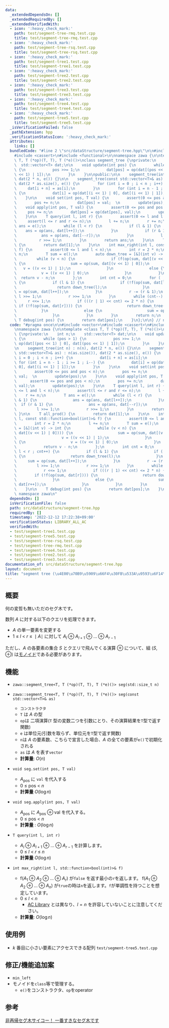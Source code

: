 ```yaml
---
data:
  _extendedDependsOn: []
  _extendedRequiredBy: []
  _extendedVerifiedWith:
  - icon: ':heavy_check_mark:'
    path: test/segment-tree-rmq.test.cpp
    title: test/segment-tree-rmq.test.cpp
  - icon: ':heavy_check_mark:'
    path: test/segment-tree-rsq.test.cpp
    title: test/segment-tree-rsq.test.cpp
  - icon: ':heavy_check_mark:'
    path: test/segment-tree1.test.cpp
    title: test/segment-tree1.test.cpp
  - icon: ':heavy_check_mark:'
    path: test/segment-tree2.test.cpp
    title: test/segment-tree2.test.cpp
  - icon: ':heavy_check_mark:'
    path: test/segment-tree3.test.cpp
    title: test/segment-tree3.test.cpp
  - icon: ':heavy_check_mark:'
    path: test/segment-tree4.test.cpp
    title: test/segment-tree4.test.cpp
  - icon: ':heavy_check_mark:'
    path: test/segment-tree5.test.cpp
    title: test/segment-tree5.test.cpp
  _isVerificationFailed: false
  _pathExtension: hpp
  _verificationStatusIcon: ':heavy_check_mark:'
  attributes:
    links: []
  bundledCode: "#line 2 \"src/dataStructure/segment-tree.hpp\"\n\n#include <vector>\n\
    #include <cassert>\n#include <functional>\n\nnamespace zawa {\n\ntemplate <class\
    \ T, T (*op)(T, T), T (*e)()>\nclass segment_tree {\nprivate:\n    int n;\n  \
    \  std::vector<T> dat;\n\n    void update(int pos) {\n        while (pos > 1)\
    \ {\n            pos >>= 1;\n            dat[pos] = op(dat[(pos << 1) | 0], dat[(pos\
    \ << 1) | 1]);\n        }\n    }\n\npublic:\n\n    segment_tree(int n) : n(n),\
    \ dat(2 * n, e()) {}\n\n    segment_tree(const std::vector<T>& as) : n(as.size()),\
    \ dat(2 * as.size(), e()) {\n        for (int i = 0 ; i < n ; i++) {\n       \
    \     dat[i + n] = as[i];\n        }\n        for (int i = n - 1 ; i >= 1 ; i--)\
    \ {\n            dat[i] = op(dat[(i << 1) | 0], dat[(i << 1) | 1]);\n        }\n\
    \    }\n\n    void set(int pos, T val) {\n        assert(0 <= pos and pos < n);\n\
    \        pos += n;\n        dat[pos] = val;  \n        update(pos);\n    }\n\n\
    \    void apply(int pos, T val) {\n        assert(0 <= pos and pos < n);\n   \
    \     pos += n;\n        dat[pos] = op(dat[pos], val);\n        update(pos);\n\
    \    }\n\n    T query(int l, int r) {\n        assert(0 <= l and l < n);\n   \
    \     assert(l <= r and r <= n);\n        l += n;\n        r += n;\n        T\
    \ ans = e();\n        while (l < r) {\n            if (l & 1) {\n            \
    \    ans = op(ans, dat[l++]);\n            }\n            if (r & 1) {\n     \
    \           ans = op(ans, dat[--r]);\n            }\n            l >>= 1;\n  \
    \          r >>= 1;\n        }\n        return ans;\n    }\n\n    T all_prod()\
    \ {\n        return dat[1];\n    }\n\n    int max_right(int l, const std::function<bool(int)>&\
    \ f) {\n        assert(0 <= l and l < n);\n        int r = 2 * n;\n        l +=\
    \ n;\n        T sum = e();\n        auto down_tree = [&](int v) -> int {\n   \
    \         while (v < n) {\n                if (f(op(sum, dat[(v << 1) | 0])))\
    \ {\n                    sum = op(sum, dat[(v << 1) | 0]);\n                 \
    \   v = ((v << 1) | 1);\n                }\n                else {\n         \
    \           v = ((v << 1) | 0);\n                }\n            }\n          \
    \  return v - n;\n        };\n        int cnt = 0;\n        for ( ; l < r ; cnt++)\
    \ {\n            if (l & 1) {\n                if (!f(op(sum, dat[l]))) {\n  \
    \                  return down_tree(l);\n                }\n                sum\
    \ = op(sum, dat[l++]);\n            }\n            r -= (r & 1);\n           \
    \ l >>= 1;\n            r >>= 1;\n        }\n        while (cnt--) {\n       \
    \     r <<= 1;\n            if (((r | 1) << cnt) <= 2 * n) {\n               \
    \ if (!f(op(sum, dat[r]))) {\n                    return down_tree(r);\n     \
    \           }\n                else {\n                    sum = op(sum, dat[r++]);\n\
    \                }\n            }\n        }\n        return n;\n    }\n\n   \
    \ T debug(int pos) {\n        return dat[pos];\n    }\n};\n\n} // namespace zawa\n"
  code: "#pragma once\n\n#include <vector>\n#include <cassert>\n#include <functional>\n\
    \nnamespace zawa {\n\ntemplate <class T, T (*op)(T, T), T (*e)()>\nclass segment_tree\
    \ {\nprivate:\n    int n;\n    std::vector<T> dat;\n\n    void update(int pos)\
    \ {\n        while (pos > 1) {\n            pos >>= 1;\n            dat[pos] =\
    \ op(dat[(pos << 1) | 0], dat[(pos << 1) | 1]);\n        }\n    }\n\npublic:\n\
    \n    segment_tree(int n) : n(n), dat(2 * n, e()) {}\n\n    segment_tree(const\
    \ std::vector<T>& as) : n(as.size()), dat(2 * as.size(), e()) {\n        for (int\
    \ i = 0 ; i < n ; i++) {\n            dat[i + n] = as[i];\n        }\n       \
    \ for (int i = n - 1 ; i >= 1 ; i--) {\n            dat[i] = op(dat[(i << 1) |\
    \ 0], dat[(i << 1) | 1]);\n        }\n    }\n\n    void set(int pos, T val) {\n\
    \        assert(0 <= pos and pos < n);\n        pos += n;\n        dat[pos] =\
    \ val;  \n        update(pos);\n    }\n\n    void apply(int pos, T val) {\n  \
    \      assert(0 <= pos and pos < n);\n        pos += n;\n        dat[pos] = op(dat[pos],\
    \ val);\n        update(pos);\n    }\n\n    T query(int l, int r) {\n        assert(0\
    \ <= l and l < n);\n        assert(l <= r and r <= n);\n        l += n;\n    \
    \    r += n;\n        T ans = e();\n        while (l < r) {\n            if (l\
    \ & 1) {\n                ans = op(ans, dat[l++]);\n            }\n          \
    \  if (r & 1) {\n                ans = op(ans, dat[--r]);\n            }\n   \
    \         l >>= 1;\n            r >>= 1;\n        }\n        return ans;\n   \
    \ }\n\n    T all_prod() {\n        return dat[1];\n    }\n\n    int max_right(int\
    \ l, const std::function<bool(int)>& f) {\n        assert(0 <= l and l < n);\n\
    \        int r = 2 * n;\n        l += n;\n        T sum = e();\n        auto down_tree\
    \ = [&](int v) -> int {\n            while (v < n) {\n                if (f(op(sum,\
    \ dat[(v << 1) | 0]))) {\n                    sum = op(sum, dat[(v << 1) | 0]);\n\
    \                    v = ((v << 1) | 1);\n                }\n                else\
    \ {\n                    v = ((v << 1) | 0);\n                }\n            }\n\
    \            return v - n;\n        };\n        int cnt = 0;\n        for ( ;\
    \ l < r ; cnt++) {\n            if (l & 1) {\n                if (!f(op(sum, dat[l])))\
    \ {\n                    return down_tree(l);\n                }\n           \
    \     sum = op(sum, dat[l++]);\n            }\n            r -= (r & 1);\n   \
    \         l >>= 1;\n            r >>= 1;\n        }\n        while (cnt--) {\n\
    \            r <<= 1;\n            if (((r | 1) << cnt) <= 2 * n) {\n        \
    \        if (!f(op(sum, dat[r]))) {\n                    return down_tree(r);\n\
    \                }\n                else {\n                    sum = op(sum,\
    \ dat[r++]);\n                }\n            }\n        }\n        return n;\n\
    \    }\n\n    T debug(int pos) {\n        return dat[pos];\n    }\n};\n\n} //\
    \ namespace zawa\n"
  dependsOn: []
  isVerificationFile: false
  path: src/dataStructure/segment-tree.hpp
  requiredBy: []
  timestamp: '2022-12-12 17:22:38+09:00'
  verificationStatus: LIBRARY_ALL_AC
  verifiedWith:
  - test/segment-tree1.test.cpp
  - test/segment-tree5.test.cpp
  - test/segment-tree-rsq.test.cpp
  - test/segment-tree-rmq.test.cpp
  - test/segment-tree4.test.cpp
  - test/segment-tree2.test.cpp
  - test/segment-tree3.test.cpp
documentation_of: src/dataStructure/segment-tree.hpp
layout: document
title: "segment tree (\u4E00\u70B9\u5909\u66F4\u30FB\u533A\u9593\u6F14\u7B97)"
---
```


## 概要

何の変哲も無いただのセグ木です。

 数列 $A$ に対する以下のクエリを処理できます。

- $A$ の単一要素を変更する
- $1\ \le\ l\ <\ r\ \le\ \mid A\mid$ に対して $A_l \oplus A_{l + 1} \oplus \dots \oplus A_{r - 1}$

ただし、$A$ の各要素の集合 $S$ とクエリで飛んでくる演算 $\oplus$ について、組 $(S, \oplus)$ は[モノイド](https://ja.wikipedia.org/wiki/%E3%83%A2%E3%83%8E%E3%82%A4%E3%83%89)である必要があります。


## 機能

- `zawa::segment_tree<T, T (*op)(T, T), T (*e)()> seg(std::size_t n)`
- `zawa::segment_tree<T, T (*op)(T, T), T (*e)()> seg(const std::vector<T>& as)`
	-	`コンストラクタ`
	-	`T` は $A$ の型
	-	`op`は 二項演算(`T` 型の変数二つを引数にとり、その演算結果を`T`型で返す関数)
	-	`e` は単位元(引数を取らず、単位元を`T`型で返す関数)
	- `n`は $A$ の要素数、こちらで宣言した場合、$A$ の全ての要素が`e()`で初期化される
	- `as` は $A$ を表す`vector`
	- **計算量**: $O(n)$

- `void seg.set(int pos, T val)`
	- $A_{\text{pos}}$ に `val` を代入する
	- $0\ \le\ \text{pos}\ <\ n$
	- **計算量** $O(\log n)$

- `void seg.apply(int pos, T val)`
	- $A_{\text{pos}}$ に $A_{\text{pos}} \oplus \text{val}$ を代入する。
	- $0\ \le\ \text{pos}\ <\ n$
	- **計算量** : $O(\log n)$

- `T query(int l, int r)`
	- $A_l \oplus A_{l + 1} \oplus \dots \oplus A_{r - 1}$ を計算します。
	- $0\ \le\ l\ <\ r\ \le\ n$
	- **計算量** $O(\log n)$

- `int max_right(int l, std::function<bool(int)>& f)`
	- $\text{f}(A_1 \oplus A_2 \oplus \dots \oplus A_{r})$ が`false` を返す最小の`r`を返します。 $\text{f}(A_1\oplus A_2 \oplus \dots \oplus A_n)$ が`true`の時は`n`を返します。`f`が単調性を持つことを想定しています。
	- $0\ \le\ l\ <\ n$
		- [AC Library](https://atcoder.github.io/ac-library/document_ja/segtree.html) とは異なり、$l = n$ を許容していないことに注意してください。
	- **計算量**: $O(\log n)$

## 使用例

- $k$ 番目に小さい要素にアクセスできる配列 `test/segment-tree5.test.cpp`

##  修正/機能追加案

- `min_left`
- モノイドを`class`等で管理する。
	- `e()`をコンストラクタ、`op`をoperator


## 参考
[非再帰セグ木サイコー！ 一番すきなセグ木です](https://hcpc-hokudai.github.io/archive/structure_segtree_001.pdf)
